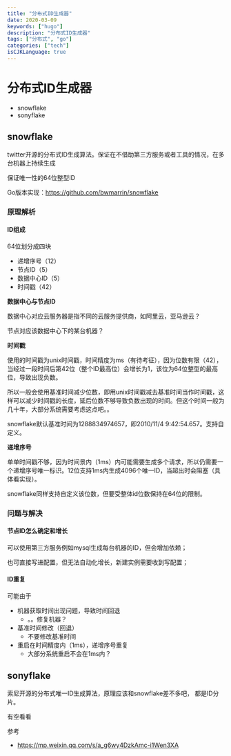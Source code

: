 ```yaml
---
title: "分布式ID生成器"
date: 2020-03-09
keywords: ["hugo"]
description: "分布式ID生成器"
tags: ["分布式", "go"]
categories: ["tech"]
isCJKLanguage: true
---
```

# 分布式ID生成器

- snowflake
- sonyflake

## snowflake

twitter开源的分布式ID生成算法。保证在不借助第三方服务或者工具的情况，在多台机器上持续生成

保证唯一性的64位整型ID



Go版本实现：https://github.com/bwmarrin/snowflake



### 原理解析

#### ID组成

64位划分成四块

- 递增序号（12）
- 节点ID（5）
- 数据中心ID（5）
- 时间戳（42）



**数据中心与节点ID**

数据中心对应云服务器是指不同的云服务提供商，如阿里云，亚马逊云？

节点对应该数据中心下的某台机器？



**时间戳**

使用的时间戳为unix时间戳，时间精度为ms（有待考征），因为位数有限（42），当经过一段时间后第42位（整个ID最高位）会增长为1，该位为64位整型的最高位，导致出现负数。

所以一般会使用基准时间减少位数，即用unix时间戳减去基准时间当作时间戳，这样可以减少时间戳的长度，延后位数不够导致负数出现的时间。但这个时间一般为几十年，大部分系统需要考虑这点吧。。

snowflake默认基准时间为1288834974657，即2010/11/4 9:42:54.657。支持自定义。



**递增序号**

单单时间戳不够，因为时间景内（1ms）内可能需要生成多个请求，所以仍需要一个递增序号唯一标识。12位支持1ms内生成4096个唯一ID，当超出时会阻塞（具体看实现）。

snowflake同样支持自定义该位数，但要受整体id位数保持在64位的限制。



### 问题与解决

#### 节点ID怎么确定和增长

可以使用第三方服务例如mysql生成每台机器的ID，但会增加依赖；

也可直接写进配置，但无法自动化增长，新建实例需要收到写配置；



#### ID重复

可能由于

- 机器获取时间出现问题，导致时间回退
  - 。。修复机器？
- 基准时间修改（回退）
  - 不要修改基准时间
- 重启在时间精度内（1ms），递增序号重复
  - 大部分系统重启不会在1ms内？



## sonyflake

索尼开源的分布式唯一ID生成算法，原理应该和snowflake差不多吧， 都是ID分片。

有空看看



参考

- https://mp.weixin.qq.com/s/a_g6wy4DzkAmc-i1Wen3XA



